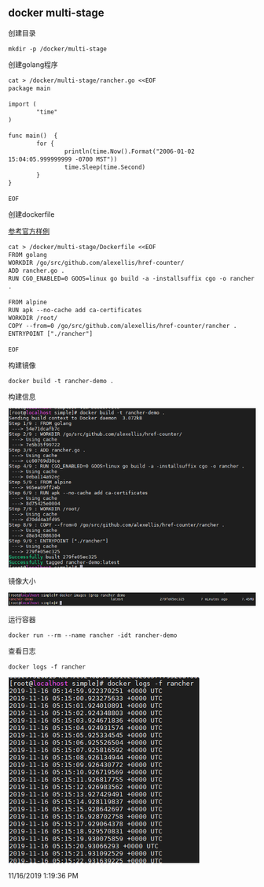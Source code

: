 ## docker multi-stage

创建目录

	mkdir -p /docker/multi-stage
	
创建golang程序

	cat > /docker/multi-stage/rancher.go <<EOF
	package main

	import (
	        "time"
	)
	
	func main()  {
	        for {
	                println(time.Now().Format("2006-01-02 15:04:05.999999999 -0700 MST"))
	                time.Sleep(time.Second)
	        }
	}

	EOF

创建dockerfile

[参考官方样例](https://docs.docker.com/develop/develop-images/multistage-build/)

	cat > /docker/multi-stage/Dockerfile <<EOF
	FROM golang
	WORKDIR /go/src/github.com/alexellis/href-counter/
	ADD rancher.go .
	RUN CGO_ENABLED=0 GOOS=linux go build -a -installsuffix cgo -o rancher .
	
	FROM alpine
	RUN apk --no-cache add ca-certificates
	WORKDIR /root/
	COPY --from=0 /go/src/github.com/alexellis/href-counter/rancher .
	ENTRYPOINT ["./rancher"]

	EOF

构建镜像

	docker build -t rancher-demo .

构建信息

![](images/docker-01-build.png)

镜像大小
	
![](images/docker-01-image-size.png)

运行容器

	docker run --rm --name rancher -idt rancher-demo

查看日志

	docker logs -f rancher

![](images/docker01-logging.png)

11/16/2019 1:19:36 PM 